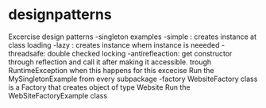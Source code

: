 # designpatterns
Excercise design patterns
-singleton examples
    -simple : creates instance at class loading
    -lazy : creates instance whem instance is neeeded
    -threadsafe: double checked locking
    -antirefleaction: get constructor through reflection and call it after making it accessible. trough RuntimeException when this happens for this excecise
    Run the MySingletonExample from every subpackage
-factory
    WebsiteFactory class is a Factory that creates object of type Website
    Run the WebSiteFactoryExample class
